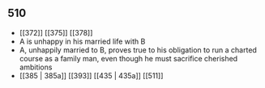 ## 510
- [[372]] [[375]] [[378]] 
- A is unhappy in his married life with B
- A, unhappily married to B, proves true to his obligation to run a charted course as a family man, even though he must sacrifice cherished ambitions
- [[385 | 385a]] [[393]] [[435 | 435a]] [[511]] 

